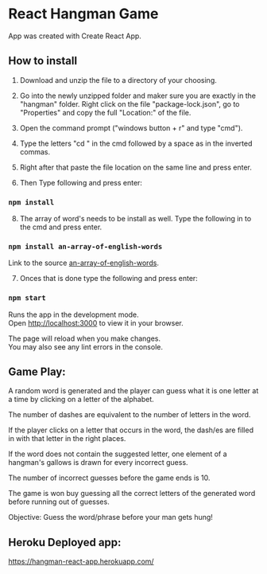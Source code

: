 # React Hangman Game
App was created with Create React App.
## How to install

 1. Download and unzip the file to a directory of your choosing.

 2. Go into the newly unzipped folder and maker sure you are exactly in the "hangman" folder. 
    Right click on the file "package-lock.json", go to "Properties" and copy the full "Location:" of the file.

 3. Open the command prompt ("windows button + r" and type "cmd").

 4. Type the letters "cd " in the cmd followed by a space as in the inverted commas.

 5. Right after that paste the file location on the same line and press enter.

 6. Then Type following and press enter:
 ### ` npm install `

8. The array of word's needs to be install as well.
    Type the following in to the cmd and press enter.
### `npm install an-array-of-english-words`

Link to the source [an-array-of-english-words](https://github.com/words/an-array-of-english-words).

7. Onces that is done type the following and press enter:
### `npm start`

Runs the app in the development mode.\
Open [http://localhost:3000](http://localhost:3000) to view it in your browser.

The page will reload when you make changes.\
You may also see any lint errors in the console.

## Game Play:

A random word is generated and the player can guess what it is one letter at a time by clicking on a letter of the alphabet.

The number of dashes are equivalent to the number of letters in the word.

If the player clicks on a letter that occurs in the word, the dash/es are filled in with that letter in the right places.

If the word does not contain the suggested letter, one element of a
hangman's gallows is drawn for every incorrect guess.

The number of incorrect guesses before the game ends is 10.

The game is won buy guessing all the correct letters of the
generated word before running out of guesses.

Objective:
Guess the word/phrase before your man gets hung!

## Heroku Deployed app:

https://hangman-react-app.herokuapp.com/

